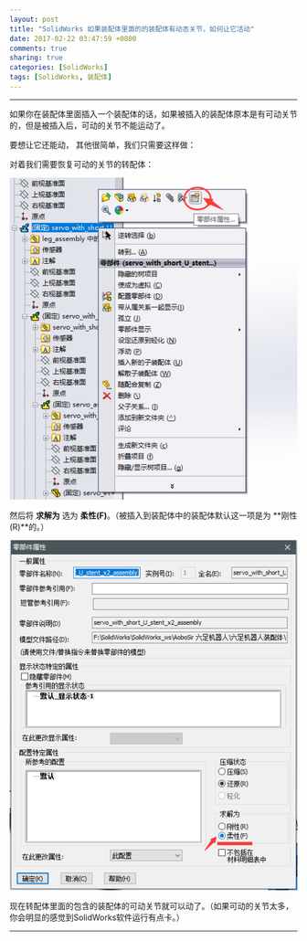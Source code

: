 ```yaml
---
layout: post
title: "SolidWorks 如果装配体里面的的装配体有动态关节，如何让它活动"
date: 2017-02-22 03:47:59 +0800
comments: true
sharing: true
categories: [SolidWorks]
tags: [SolidWorks, 装配体]
---
```



----------

如果你在装配体里面插入一个装配体的话，如果被插入的装配体原本是有可动关节的，但是被插入后，可动的关节不能运动了。

要想让它还能动， 其他很简单，我们只需要这样做：

对着我们需要恢复可动的关节的转配体：

![Alt text](/images/2017-2-22-how-to-activation-Movable-joint-move-in-assembly/1487706079338.png)


然后将 **求解为** 选为 **柔性(F)**。（被插入到装配体中的装配体默认这一项是为 **刚性(R)**的。）

![Alt text](/images/2017-2-22-how-to-activation-Movable-joint-move-in-assembly/1487706131122.png)

现在转配体里面的包含的装配体的可动关节就可以动了。（如果可动的关节太多，你会明显的感觉到SolidWorks软件运行有点卡。）


----------




